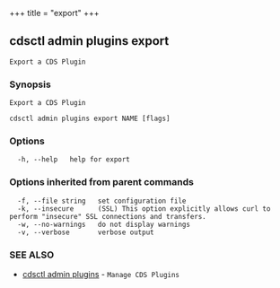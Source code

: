 +++
title = "export"
+++
## cdsctl admin plugins export

`Export a CDS Plugin`

### Synopsis

`Export a CDS Plugin`

```
cdsctl admin plugins export NAME [flags]
```

### Options

```
  -h, --help   help for export
```

### Options inherited from parent commands

```
  -f, --file string   set configuration file
  -k, --insecure      (SSL) This option explicitly allows curl to perform "insecure" SSL connections and transfers.
  -w, --no-warnings   do not display warnings
  -v, --verbose       verbose output
```

### SEE ALSO

* [cdsctl admin plugins](/cli/cdsctl/admin/plugins/)	 - `Manage CDS Plugins`

